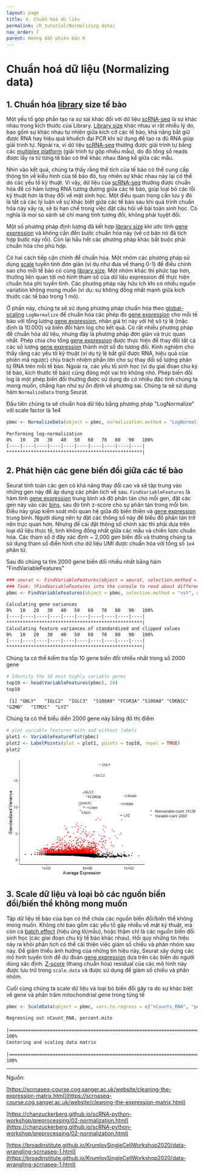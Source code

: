 ```yaml
---
layout: page
title: 4. Chuẩn hoá dữ liệu 
permalink: /R_tutorial/Normalizing data/
nav_order: 7
parent: Hướng dẫn phiên bản R
---
```


# Chuẩn hoá dữ liệu (Normalizing data)

## 1. Chuẩn hóa [library](https://en.wikipedia.org/wiki/CDNA_library) size tế bào

Một yếu tố góp phần tạo ra sự sai khác đối với dữ liệu <a target="_blank" href="https://rnaseqcoban.github.io/R/def//#scrna-seq" data-tooltip="{{site.data.dict.ScRNA_seq}}"  data-tooltip-location="top">scRNA-seq</a> là sự khác nhau trong kích thước của Library. <a target="_blank" href="https://rnaseqcoban.github.io/R/def//#library-size" data-tooltip="{{site.data.dict.Library_size}}"  data-tooltip-location="top">Library size</a> khác nhau vì rất nhiều lý do, bao gồm sự khác nhau tự nhiên giữa kích cỡ các tế bào, khả năng bắt giữ được RNA hay hiệu quả khuếch đại PCR khi sử dụng để tạo ra đủ RNA giúp giải trình tự. Ngoài ra, vì dữ liệu <a target="_blank" href="https://rnaseqcoban.github.io/R/def//#scrna-seq" data-tooltip="{{site.data.dict.ScRNA_seq}}"  data-tooltip-location="top">scRNA-seq</a> thường được giải trình tự bằng các <a target="_blank" href="https://rnaseqcoban.github.io/R/def//#multiplex-platform" data-tooltip="{{site.data.dict.Multiplex_platform}}"  data-tooltip-location="top">multiplex platform</a> (giải trình tự gộp nhiều mẫu), do đó tổng số reads được lấy ra từ từng tế bào có thể khác nhau đáng kể giữa các mẫu.

Nhìn vào kết quả, chúng ta thấy rằng thể tích của tế bào có thể cung cấp thông tin về kiểu hình của tế bào đó, tuy nhiên sự khác nhau này lại có thể do các yếu tố kỹ thuật. Vì vậy, dữ liệu của <a target="_blank" href="https://rnaseqcoban.github.io/R/def//#scrna-seq" data-tooltip="{{site.data.dict.ScRNA_seq}}"  data-tooltip-location="top">scRNA-seq</a> thường được chuẩn hóa để có hàm lượng RNA tương đương giữa các tế bào, giúp loại bỏ các lỗi kỹ thuật hơn là thay đổi về mặt sinh học. Một điều quan trọng cần lưu ý đó là tất cả các lý luận về sự khác biệt giữa các tế bào sau khi quá trình chuẩn hóa này xảy ra, sẽ bị hạn chế trong việc đặt câu hỏi về bài toán sinh học. Có nghĩa là mọi so sánh sẽ chỉ mang tính tương đối, không phải tuyệt đối.

Một số phương pháp định lượng đã kết hợp <a target="_blank" href="https://rnaseqcoban.github.io/R/def//#library-size" data-tooltip="{{site.data.dict.Library_size}}"  data-tooltip-location="top">library size</a> khi ước tính <a target="_blank" href="https://rnaseqcoban.github.io/R/def//#gene-expressionbiểu-hiện-gene" data-tooltip="{{site.data.dict.Gene_expression}}"  data-tooltip-location="top">gene expression</a> và không cần đến bước chuẩn hóa này (về cơ bản nó đã tích hợp bước này rồi). Còn lại hầu hết các phương pháp khác bắt buộc phải chuẩn hóa cho phù hợp.

Có hai cách tiếp cận chính để chuẩn hóa. Một nhóm các phương pháp sử dụng <a target="_blank" href="https://rnaseqcoban.github.io/R/def//#scale" data-tooltip="{{site.data.dict.Scale}}"  data-tooltip-location="top">scale</a> tuyến tính đơn giản (ví dụ như đưa về thang 0-1) để điều chỉnh sao cho mỗi tế bào có cùng <a target="_blank" href="https://rnaseqcoban.github.io/R/def//#library-size" data-tooltip="{{site.data.dict.Library_size}}"  data-tooltip-location="top">library size</a>. Một nhóm khác thì phức tạp hơn, thường liên quan tới mô hình tham số của dữ liệu expression để thực hiện chuẩn hóa phi tuyến tính. Các phương pháp này hữu ích khi có nhiều nguồn variation không mong muốn (ví dụ: sự không đồng nhất mạnh giữa kích thước các tế bào trong 1 mô).

Ở phần này, chúng ta sẽ sử dụng phương pháp chuẩn hóa theo <a target="_blank" href="https://rnaseqcoban.github.io/R/def//#global-scaling" data-tooltip="{{site.data.dict.Global_scaling}}"  data-tooltip-location="top">global-scaling</a> `LogNormalize` để chuẩn hóa các phép đo <a target="_blank" href="https://rnaseqcoban.github.io/R/def//#gene-expressionbiểu-hiện-gene" data-tooltip="{{site.data.dict.Gene_expression}}"  data-tooltip-location="top">gene expression</a> cho mỗi tế bào với tổng lượng <a target="_blank" href="https://rnaseqcoban.github.io/R/def//#gene-expressionbiểu-hiện-gene" data-tooltip="{{site.data.dict.Gene_expression}}"  data-tooltip-location="top">gene expression</a>, nhân giá trị này với hệ số tỷ lệ (mặc định là 10.000) và biến đổi hàm log cho kết quả. Có rất nhiều phương pháp để chuẩn hóa dữ liệu, nhưng đây là phương pháp đơn giản và trực quan nhất. Phép chia cho tổng <a target="_blank" href="https://rnaseqcoban.github.io/R/def//#gene-expressionbiểu-hiện-gene" data-tooltip="{{site.data.dict.Gene_expression}}"  data-tooltip-location="top">gene expression</a> được thực hiện để thay đổi tất cả các số lượng <a target="_blank" href="https://rnaseqcoban.github.io/R/def//#gene-expressionbiểu-hiện-gene" data-tooltip="{{site.data.dict.Gene_expression}}"  data-tooltip-location="top">gene expression</a> thành một số đo tương đối. Kinh nghiệm cho thấy rằng các yếu tố kỹ thuật (ví dụ tỷ lệ bắt giữ được RNA, hiệu quả của phiên mã ngược) chịu trách nhiệm phần lớn cho sự thay đổi số lượng phân tử RNA trên mỗi tế bào. Ngoài ra, các yếu tố sinh học (ví dụ giai đoạn chu kỳ tế bào, kích thước tế bào) cũng đóng một vai trò không nhỏ. Phép biến đổi log là một phép biến đổi thường được sử dụng do có nhiều đặc tính chúng ta mong muốn, chẳng hạn như sự ổn định về phương sai. Chúng ta sẽ sử dụng hàm `NormalizeData` trong Seurat.

Đầu tiên chúng ta sẽ chuẩn hoá dữ liệu bằng phương pháp "LogNormalize" với scale factor là 1e4

```R
pbmc <- NormalizeData(object = pbmc, normalization.method = "LogNormalize", scale.factor = 1e4)
```

```console
Performing log-normalization
0%   10   20   30   40   50   60   70   80   90   100%
[----|----|----|----|----|----|----|----|----|----|
**************************************************|
```

## 2. Phát hiện các gene biến đổi giữa các tế bào

Seurat tính toán các gen có khả năng thay đổi cao và sẽ tập trung vào những gen này để áp dụng các phân tích về sau. `FindVariableFeatures` là hàm tính <a target="_blank" href="https://rnaseqcoban.github.io/R/def//#gene-expressionbiểu-hiện-gene" data-tooltip="{{site.data.dict.Gene_expression}}"  data-tooltip-location="top">gene expression</a> trung bình và độ phân tán cho mỗi gen, đặt các gen này vào các [bins](https://docs.tibco.com/pub/spotfire/7.0.1/doc/html/bin/bin_what_is_binning.htm), sau đó tính z-score cho sự phân tán trong mỗi bin. Điều này giúp kiểm soát mối quan hệ giữa độ biến thiên và <a target="_blank" href="https://rnaseqcoban.github.io/R/def//#gene-expressionbiểu-hiện-gene" data-tooltip="{{site.data.dict.Gene_expression}}"  data-tooltip-location="top">gene expression</a> trung bình. Người dùng nên tự đặt các thông số này để biểu đồ phân tán trở nên trực quan hơn. Nhưng để cài đặt thông số chính xác thì phải dựa trên loại dữ liệu thực tế, tính không đồng nhất giữa các mẫu và chiến lược chuẩn hóa. Các tham số ở đây xác định ~ 2,000 gen biến đổi và thường chúng ta sử dụng tham số điển hình cho dữ liệu UMI được chuẩn hóa với tổng số `1e4` phân tử.

Sau đó chúng ta tìm 2000 gene biến đổi nhiều nhất bằng hàm "FindVariableFeatures"


```R
### seurat <- FindVariableFeatures(object = seurat, selection.method = ?, nfeatures = ?) 
### Task: ?FindVariableFeatures into the console to read about different selection methods
pbmc <- FindVariableFeatures(object = pbmc, selection.method = "vst", nfeatures = 2000)
```
```console
Calculating gene variances
0%   10   20   30   40   50   60   70   80   90   100%
[----|----|----|----|----|----|----|----|----|----|
**************************************************|
Calculating feature variances of standardized and clipped values
0%   10   20   30   40   50   60   70   80   90   100%
[----|----|----|----|----|----|----|----|----|----|
**************************************************|
```

 Chúng ta có thể kiểm tra tốp 10 gene biến đổi nhiều nhất trong số 2000 gene

```R
# Identify the 10 most highly variable genes
top10 <- head(VariableFeatures(pbmc), 10)
top10
```

```console
 [1] "GNLY"   "IGLC2"  "IGLC3"  "S100A9" "FCGR3A" "S100A8" "CDKN1C" "GZMB"   "ITM2C"  "LYZ"
```
Chúng ta có thể biểu diễn 2000 gene này bằng đồ thị điểm 

```R
# plot variable features with and without labels
plot1 <- VariableFeaturePlot(pbmc)
plot2 <- LabelPoints(plot = plot1, points = top10, repel = TRUE)
plot2
```
![](../assets/images/Part4/plot.png)

## 3. Scale dữ liệu và loại bỏ các nguồn biến đổi/biến thể không mong muốn

Tập dữ liệu tế bào của bạn có thể chứa các nguồn biến đổi/biến thể không mong muốn. Không chỉ bao gồm các yếu tố gây nhiễu về mặt kỹ thuật, mà còn cả [batch effect](https://en.wikipedia.org/wiki/Batch_effect) (hiệu ứng lô/mẫu), hoặc thậm chí là các nguồn biến đổi sinh học (các giai đoạn chu kỳ tế bào khác nhau). Hồi quy những tín hiệu này ra khỏi phân tích có thể cải thiện việc giảm số chiều và phân nhóm sau này. Để giảm thiểu ảnh hưởng của những tín hiệu này, Seurat xây dựng các mô hình tuyến tính để dự đoán <a target="_blank" href="https://rnaseqcoban.github.io/R/def//#gene-expressionbiểu-hiện-gene" data-tooltip="{{site.data.dict.Gene_expression}}"  data-tooltip-location="top">gene expression</a> dựa trên các biến do người dùng xác định. [Z-score](https://www.investopedia.com/ask/answers/021115/what-difference-between-standard-deviation-and-z-score.asp) (thang chuẩn hóa) residual của các mô hình này được lưu trữ trong `scale.data` và được sử dụng để giảm số chiều và phân nhóm.

Cuối cùng chúng ta scale dữ liệu và loại bỏ biến đổi gây ra do sự khác biệt về gene và phần trăm mitochondrial gene trong từng tế 

```R
pbmc <- ScaleData(object = pbmc, vars.to.regress = c("nCounts_RNA", "percent.mito"))
```

```console
Regressing out nCount_RNA, percent.mito
  |================================================================================================================| 100%
Centering and scaling data matrix
  |================================================================================================================| 100%
```

----------------------------------------------------

Nguồn:

[https://scrnaseq-course.cog.sanger.ac.uk/website/cleaning-the-expression-matrix.html](https://scrnaseq-course.cog.sanger.ac.uk/website/cleaning-the-expression-matrix.html)

[https://chanzuckerberg.github.io/scRNA-python-workshop/preprocessing/02-normalization.html](https://chanzuckerberg.github.io/scRNA-python-workshop/preprocessing/02-normalization.html)

[https://broadinstitute.github.io/KrumlovSingleCellWorkshop2020/data-wrangling-scrnaseq-1.html](https://broadinstitute.github.io/KrumlovSingleCellWorkshop2020/data-wrangling-scrnaseq-1.html)
